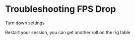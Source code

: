 # Troubleshooting FPS Drop

Turn down settings

Restart your session, you can get another roll on the rig table


